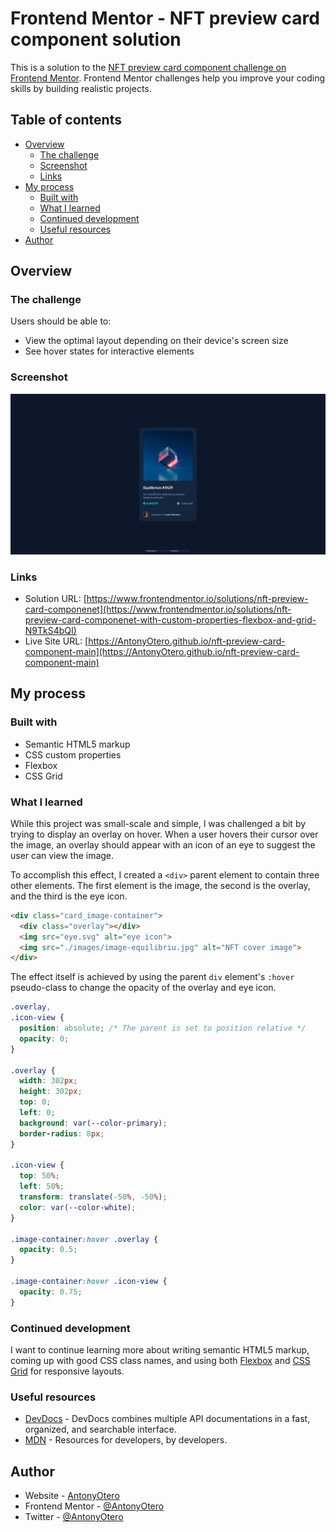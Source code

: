 # Frontend Mentor - NFT preview card component solution

This is a solution to the [NFT preview card component challenge on Frontend Mentor](https://www.frontendmentor.io/challenges/nft-preview-card-component-SbdUL_w0U). Frontend Mentor challenges help you improve your coding skills by building realistic projects. 

## Table of contents

- [Overview](#overview)
  - [The challenge](#the-challenge)
  - [Screenshot](#screenshot)
  - [Links](#links)
- [My process](#my-process)
  - [Built with](#built-with)
  - [What I learned](#what-i-learned)
  - [Continued development](#continued-development)
  - [Useful resources](#useful-resources)
- [Author](#author)

## Overview

### The challenge

Users should be able to:

- View the optimal layout depending on their device's screen size
- See hover states for interactive elements

### Screenshot

![](./screenshot.png)

### Links

- Solution URL: [https://www.frontendmentor.io/solutions/nft-preview-card-componenet](https://www.frontendmentor.io/solutions/nft-preview-card-componenet-with-custom-properties-flexbox-and-grid-N9TkS4bQI)
- Live Site URL: [https://AntonyOtero.github.io/nft-preview-card-component-main](https://AntonyOtero.github.io/nft-preview-card-component-main)

## My process

### Built with

- Semantic HTML5 markup
- CSS custom properties
- Flexbox
- CSS Grid

### What I learned

While this project was small-scale and simple, I was challenged a bit by trying to display an overlay on hover. When a user hovers their cursor over the image, an overlay should appear with an icon of an eye to suggest the user can view the image.

To accomplish this effect, I created a `<div>` parent element to contain three other elements. The first element is the image, the second is the overlay, and the third is the eye icon.
```html
<div class="card_image-container">
  <div class="overlay"></div>
  <img src="eye.svg" alt="eye icon">
  <img src="./images/image-equilibriu.jpg" alt="NFT cover image">
</div>
```

The effect itself is achieved by using the parent `div` element's `:hover` pseudo-class to change the opacity of the overlay and eye icon.
```css
.overlay,
.icon-view {
  position: absolute; /* The parent is set to position relative */
  opacity: 0;
}

.overlay {
  width: 302px;
  height: 302px;
  top: 0;
  left: 0;
  background: var(--color-primary);
  border-radius: 8px; 
}

.icon-view {
  top: 50%;
  left: 50%;
  transform: translate(-50%, -50%);
  color: var(--color-white);
}

.image-container:hover .overlay {
  opacity: 0.5;
}

.image-container:hover .icon-view {
  opacity: 0.75;
}
```

### Continued development

I want to continue learning more about writing semantic HTML5 markup, coming up with good CSS class names, and using both [Flexbox](https://developer.mozilla.org/en-US/docs/Web/CSS/CSS_Flexible_Box_Layout/Basic_Concepts_of_Flexbox) and [CSS Grid](https://developer.mozilla.org/en-US/docs/Web/CSS/CSS_Grid_Layout) for responsive layouts.

### Useful resources

- [DevDocs](https://devdocs.io/) - DevDocs combines multiple API documentations in a fast, organized, and searchable interface.
- [MDN](https://developer.mozilla.org/en-US/) - Resources for developers, by developers.

## Author

- Website - [AntonyOtero](https://github.com/AntonyOtero)
- Frontend Mentor - [@AntonyOtero](https://www.frontendmentor.io/profile/AntonyOtero)
- Twitter - [@AntonyOtero](https://twitter.com/AntonyOtero)
